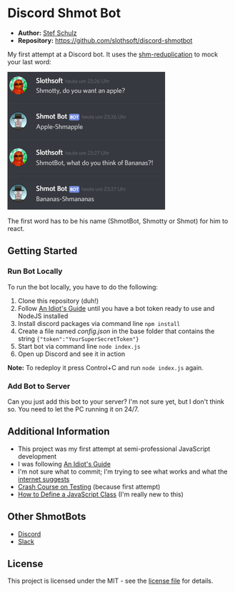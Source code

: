 #  Discord Shmot Bot

- **Author:** [Stef Schulz](mailto:s.schulz@slothsoft.de)
- **Repository:** <https://github.com/slothsoft/discord-shmotbot>


My first attempt at a Discord bot. It uses the [shm-reduplication](https://en.wikipedia.org/wiki/Shm-reduplication) to mock your last word:

![Screenshot](https://raw.githubusercontent.com/slothsoft/discord-shmotbot/master/images/screenshot.png)

The first word has to be his name (ShmotBot, Shmotty or Shmot) for him to react.



## Getting Started

### Run Bot Locally

To run the bot locally, you have to do the following:

1. Clone this repository (duh!)
1. Follow [An Idiot's Guide](https://anidiots.guide) until you have a bot token ready to use and NodeJS installed
1. Install discord packages via command line `npm install`
1. Create a file named *config.json* in the base folder that contains the string `{"token":"YourSuperSecretToken"}`
1. Start bot via command line `node index.js`
1. Open up Discord and see it in action

**Note:** To redeploy it press Control+C and run `node index.js` again.



### Add Bot to Server

Can you just add this bot to your server? I'm not sure yet, but I don't think so. You need to let the PC running it on 24/7.



## Additional Information

- This project was my first attempt at semi-professional JavaScript development
- I was following [An Idiot's Guide](https://anidiots.guide)
- I'm not sure what to commit; I'm trying to see what works and what the [internet suggests](https://github.com/github/gitignore/blob/master/Node.gitignore) 
- [Crash Course on Testing](https://hackernoon.com/a-crash-course-on-testing-with-node-js-6c7428d3da02) (because first attempt)
- [How to Define a JavaScript Class](https://www.phpied.com/3-ways-to-define-a-javascript-class/) (I'm really new to this)



## Other ShmotBots

- [Discord](https://github.com/slothsoft/discord-shmotbot)
- [Slack](https://github.com/slothsoft/slack-shmotbot)



## License

This project is licensed under the MIT - see the [license file](https://github.com/slothsoft/discord-shmotbot/blob/master/LICENSE) for details.
